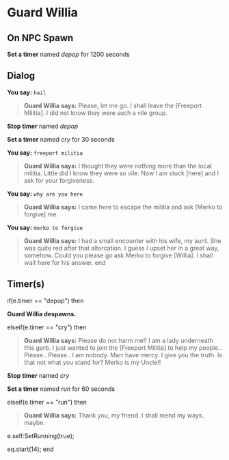# Guard Willia
## On NPC Spawn

**Set a timer** named *depop* for 1200 seconds
## Dialog

**You say:** `hail`



>**Guard Willia says:** Please, let me go. I shall leave the [Freeport Militia]. I did not know they were such a vile group.


**Stop timer** named *depop*


**Set a timer** named *cry* for 30 seconds

**You say:** `freeport militia`



>**Guard Willia says:** I thought they were nothing more than the local militia. Little did I know they were so vile. Now I am stuck [here] and I ask for your forgiveness.

**You say:** `why are you here`



>**Guard Willia says:** I came here to escape the militia and ask [Merko to forgive] me.

**You say:** `merko to forgive`



>**Guard Willia says:** I had a small encounter with his wife, my aunt. She was quite red after that altercation. I guess I upset her in a great way, somehow. Could you please go ask Merko to forgive [Willia]. I shall wait here for his answer.
end

## Timer(s)

if(e.timer == "depop") then


**Guard Willia despawns.**

elseif(e.timer == "cry") then


>**Guard Willia says:** Please do not harm me!! I am a lady underneath this garb. I just wanted to join the [Freeport Militia] to help my people.. Please.. Please.. I am nobody. Marr have mercy. I give you the truth. Is that not what you stand for? Merko is my Uncle!!


**Stop timer** named *cry*


**Set a timer** named *run* for 60 seconds

elseif(e.timer == "run") then


>**Guard Willia says:** Thank you, my friend. I shall mend my ways.. maybe.


e.self:SetRunning(true);


eq.start(14);
end
